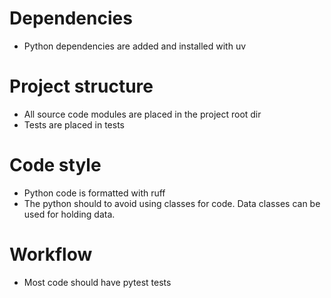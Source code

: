 
# Dependencies 
- Python dependencies are added and installed with uv

# Project structure
- All source code modules are placed in the project root dir
- Tests are placed in tests

# Code style
- Python code is formatted with ruff
- The python should to avoid using classes for code. Data classes can be used for holding data.

# Workflow
- Most code should have pytest tests
